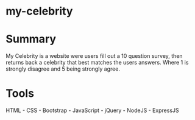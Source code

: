 # my-celebrity


# Summary
My Celebrity is a website were users fill out a 10 question survey, then returns back a celebrity that best matches the users answers.
Where 1 is strongly disagree and 5 being strongly agree.



# Tools
HTML - CSS - Bootstrap - JavaScript - jQuery - NodeJS - ExpressJS